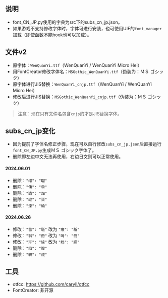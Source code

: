 ## 说明
* font_CN_JP.py使用的字典为src下的subs_cn_jp.json。
* 如果游戏不支持修改字体时，字体可进行安装，也可使用UIF的`font_manager`加载（即使函数不能hook也可以加载）。

## 文件v2
* 原字体：`WenQuanYi.ttf`（WenQuanYi / WenQuanYi Micro Hei）
* 用FontCreator修改字体名：`MSGothic_WenQuanYi.ttf`（伪装为：ＭＳ ゴシック）
* 原字体进行JIS替换：`WenQuanYi_cnjp.ttf`（WenQuanYi / WenQuanYi Micro Hei）
* 修改后进行JIS替换：`MSGothic_WenQuanYi_cnjp.ttf`（伪装为：ＭＳ ゴシック）
> 注意：现在只有文件名包含`cnjp`的才是JIS替换字体。

## subs_cn_jp变化
* 因为提前了字体名修正步骤，现在可以自行修改`subs_cn_jp.json`后直接运行`font_CN_JP.py`生成ＭＳ ゴシック字体了。
* 删除即左边中文无法再使用，右边日文则可以正常使用。
#### 2024.06.01
* 删除：`"缳": "瑠"`
* 删除：`"俜": "雫"`
* 删除：`"遹": "畑"`
* 删除：`"崐": "栞"`
* 删除：`"涑": "紬"`
#### 2024.06.26
* 修改：`"菑": "駈"` 改为 `"瘙": "駈"`
* 修改：`"钭": "冊"` 改为 `"呣": "冊"`
* 修改：`"玕": "繰"` 改为 `"绉": "繰"`
* 删除：`"绉": "膣"`
* 删除：`"轵": "椛"`

## 工具
* otfcc: https://github.com/caryll/otfcc
* FontCreator: 非开源